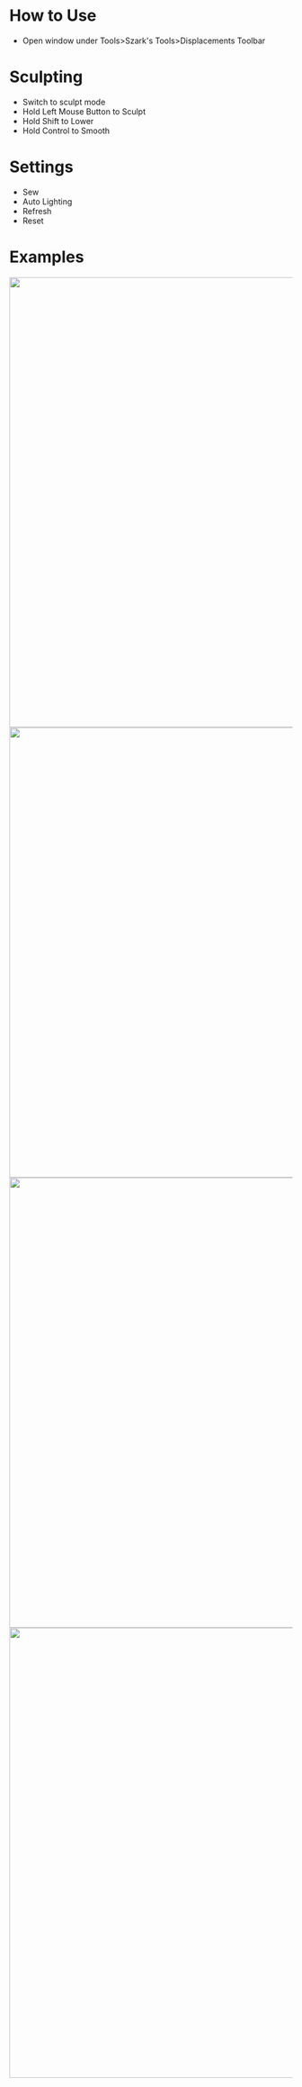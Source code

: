 # How to Use
- Open window under Tools>Szark's Tools>Displacements Toolbar

# Sculpting
- Switch to sculpt mode
- Hold Left Mouse Button to Sculpt
- Hold Shift to Lower
- Hold Control to Smooth

# Settings
- Sew
- Auto Lighting
- Refresh
- Reset

# Examples
<img src="https://i.imgur.com/LVHBTMl.gif" width="800">
<img src="https://i.imgur.com/y0TKzJk.gif" width="800">
<img src="https://i.imgur.com/f2axMdB.gif" width="800">
<img src="https://i.imgur.com/NqQEg40.gif" width="800">
